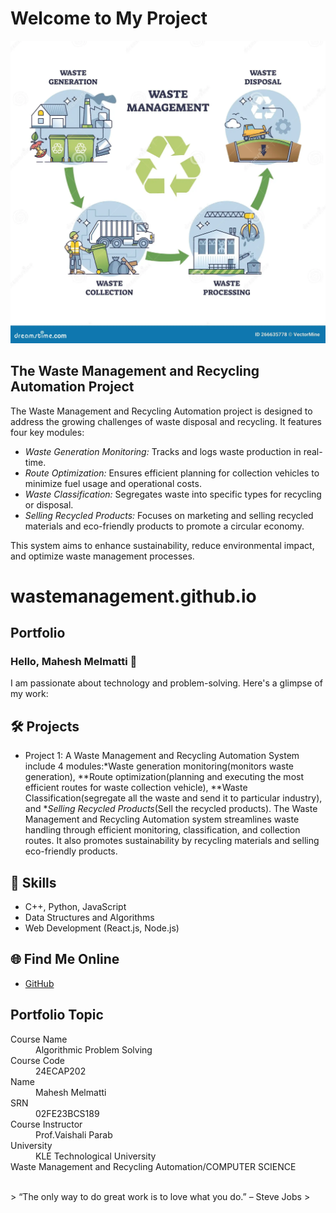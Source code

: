 # Welcome to My Project

![Waste Management and Recycling Automation](daaprojectpic.png)

## The Waste Management and Recycling Automation Project

The Waste Management and Recycling Automation project is designed to address the growing challenges of waste disposal and recycling. It features four key modules:

- *Waste Generation Monitoring:* Tracks and logs waste production in real-time.
- *Route Optimization:* Ensures efficient planning for collection vehicles to minimize fuel usage and operational costs.
- *Waste Classification:* Segregates waste into specific types for recycling or disposal.
- *Selling Recycled Products:* Focuses on marketing and selling recycled materials and eco-friendly products to promote a circular economy.

This system aims to enhance sustainability, reduce environmental impact, and optimize waste management processes.
     
# wastemanagement.github.io  

## Portfolio

### Hello, Mahesh Melmatti 👋

I am passionate about technology and problem-solving. Here's a glimpse of my work:

## 🛠 Projects
- Project 1: A Waste Management and Recycling Automation System include 4 modules:*Waste generation monitoring(monitors waste generation), **Route optimization(planning and executing the  most efficient routes for waste collection vehicle), **Waste Classification(segregate all the waste and send it to particular industry), and **Selling Recycled Products*(Sell the recycled products). The Waste Management and Recycling Automation system streamlines waste handling through efficient monitoring, classification, and collection routes. It also promotes sustainability by recycling materials and selling eco-friendly products.

## 🚀 Skills
- C++, Python, JavaScript
- Data Structures and Algorithms
- Web Development (React.js, Node.js)

## 🌐 Find Me Online
- [GitHub](https://maheshmelmatti.github.io/wastemanagement.github.io/)


## Portfolio Topic

<dl>
<dt>Course Name</dt>
<dd>Algorithmic Problem Solving</dd>
<dt>Course Code</dt>
<dd>24ECAP202</dd>
<dt>Name</dt>
<dd>Mahesh Melmatti</dd>
<dt>SRN</dt>
<dd>02FE23BCS189</dd>
<dt>Course Instructor</dt>
<dd>Prof.Vaishali Parab</dd>
<dt>University</dt>
<dd>KLE Technological University</dd>
<dt>Waste Management and Recycling Automation/COMPUTER SCIENCE</dt>
</dl>

<br> 
> “The only way to do great work is to love what you do.” – Steve Jobs
>
